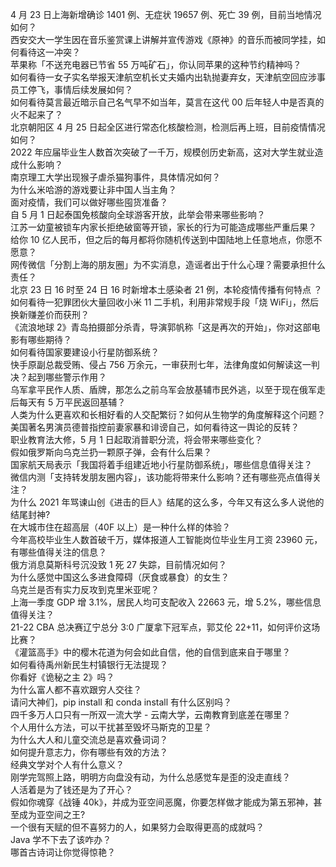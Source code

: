 4 月 23 日上海新增确诊 1401 例、无症状 19657 例、死亡 39 例，目前当地情况如何？  
西安交大一学生因在音乐鉴赏课上讲解并宣传游戏《原神》的音乐而被同学挂，如何看待这一冲突？  
苹果称「不送充电器已节省 55 万吨矿石」，你认同苹果的这种节约精神吗？  
如何看待一女子实名举报天津航空机长丈夫婚内出轨抛妻弃女，天津航空回应涉事员工停飞，事情后续发展如何？  
如何看待莫言最近暗示自己名气早不如当年，莫言在这代 00 后年轻人中是否真的火不起来了？  
北京朝阳区 4 月 25 日起全区进行常态化核酸检测，检测后再上班，目前疫情情况如何？  
2022 年应届毕业生人数首次突破了一千万，规模创历史新高，这对大学生就业造成什么影响？  
南京理工大学出现猴子虐杀猫狗事件，具体情况如何？  
为什么米哈游的游戏要让非中国人当主角？  
面对疫情，我们可以做好哪些囤货准备？  
自 5 月 1 日起泰国免核酸向全球游客开放，此举会带来哪些影响？  
江苏一幼童被锁车内家长拒绝破窗等开锁，家长的行为可能造成哪些严重后果？  
给你 10 亿人民币，但之后的每月都将你随机传送到中国陆地上任意地点，你愿不愿意？  
网传微信「分割上海的朋友圈」为不实消息，造谣者出于什么心理？需要承担什么责任？  
北京 23 日 16 时至 24 日 16 时新增本土感染者 21 例，本轮疫情传播有何特点 ？  
如何看待一犯罪团伙大量回收小米 11 二手机，利用非常规手段「烧 WiFi」，然后换新赚差价而获刑？  
《流浪地球 2》青岛拍摄部分杀青，导演郭帆称「这是再次的开始」，你对这部电影有哪些期待？  
如何看待国家要建设小行星防御系统？  
快手原副总裁受贿、侵占 756 万余元，一审获刑七年，法律角度如何解读这一判决？起到哪些警示作用？  
乌军拿平民作人质、盾牌，那怎么之前乌军会放基辅市民外逃，以至于现在俄军走后每天有 5 万平民返回基辅？  
人类为什么更喜欢和长相好看的人交配繁衍？如何从生物学的角度解释这个问题？  
美国著名男演员德普指控前妻家暴和诽谤自己，如何看待这一舆论的反转？  
职业教育法大修，5 月 1 日起取消普职分流，将会带来哪些变化？  
假如俄罗斯向乌克兰扔一颗原子弹，会有什么后果？  
国家航天局表示「我国将着手组建近地小行星防御系统」，哪些信息值得关注？  
微信内测「支持转发朋友圈内容」，该功能将带来什么影响？还有哪些亮点值得关注？  
为什么 2021 年骂谏山创《进击的巨人》结尾的这么多，今年又有这么多人说他的结尾封神?  
在大城市住在超高层（40F 以上）是一种什么样的体验？  
今年高校毕业生人数首破千万，媒体报道人工智能岗位毕业生月工资 23960 元，有哪些值得关注的信息？  
俄方消息莫斯科号沉没致 1 死 27 失踪，目前情况如何？  
为什么感觉中国这么多进食障碍（厌食或暴食）的女生？  
乌克兰是否有实力反攻到克里米亚呢？  
上海一季度 GDP 增 3.1%，居民人均可支配收入 22663 元，增 5.2%，哪些信息值得关注？  
21-22 CBA 总决赛辽宁总分 3:0 广厦拿下冠军点，郭艾伦 22+11，如何评价这场比赛？  
《灌篮高手》中的樱木花道为何会如此自信，他的自信到底来自于哪里？  
如何看待禹州新民生村镇银行无法提现？  
你看好《诡秘之主 2》吗？  
为什么富人都不喜欢跟穷人交往？  
请问大神们，pip install 和 conda install 有什么区别吗？  
四千多万人口只有一所双一流大学 - 云南大学，云南教育到底差在哪里？  
个人用什么方法，可以干扰甚至毁坏马斯克的卫星？  
为什么大人和儿童交流总是喜欢叠词词？  
如何提升意志力，你有哪些有效的方法？  
经典文学对个人有什么意义？  
刚学完驾照上路，明明方向盘没有动，为什么总感觉车是歪的没走直线？  
人活着是为了钱还是为了开心？  
假如你魂穿《战锤 40k》，并成为亚空间恶魔，你要怎样做才能成为第五邪神，甚至成为亚空间之王?  
一个很有天赋的但不喜努力的人，如果努力会取得更高的成就吗？  
Java 学不下去了该咋办？  
哪首古诗词让你觉得惊艳？  
